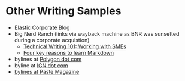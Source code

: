 # Other Writing Samples 
- [Elastic Corporate Blog](https://www.elastic.co/blog/log4j2-vulnerability-what-to-know-security-vulnerability-learn-more-elastic-support)
- Big Nerd Ranch (links via wayback machine as BNR was sunsetted during a corporate acquistion)
  - [Technical Writing 101: Working with SMEs](https://web.archive.org/web/20230419013030/https://bignerdranch.com/blog/technical-writing-101-working-with-smes/)
  - [Four key reasons to learn Markdown](https://web.archive.org/web/20230926123819/https://bignerdranch.com/blog/four-key-reasons-to-learn-markdown/)
- bylines at [Polygon dot com](https://www.polygon.com/authors/cole-henry)
- byline at [IGN dot com](https://www.ign.com/articles/2018/12/28/batmans-psyche-is-perfectly-mirrored-in-the-gotham-of-arkham-knight)
- [bylines at Paste Magazine](https://www.pastemagazine.com/search?q=cole+henry)
